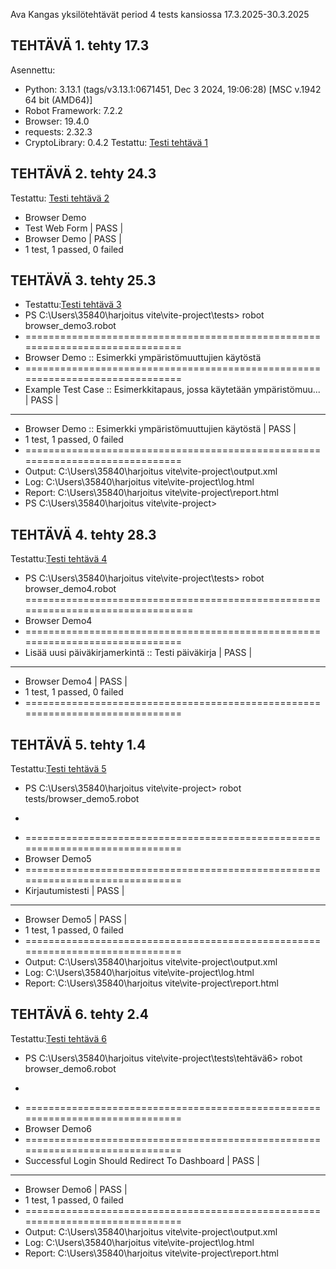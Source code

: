 Ava Kangas yksilötehtävät period 4 tests kansiossa 17.3.2025-30.3.2025

## TEHTÄVÄ 1. tehty 17.3
Asennettu:
- Python: 3.13.1 (tags/v3.13.1:0671451, Dec  3 2024, 19:06:28) [MSC v.1942 64 bit (AMD64)]
- Robot Framework: 7.2.2
- Browser: 19.4.0
- requests: 2.32.3
- CryptoLibrary: 0.4.2
Testattu: [Testi tehtävä 1](.tehtävä1)

## TEHTÄVÄ 2. tehty 24.3
Testattu: [Testi tehtävä 2](.tehtävä2)
- Browser Demo
- Test Web Form                                                         | PASS |
- Browser Demo                                                          | PASS |
- 1 test, 1 passed, 0 failed

## TEHTÄVÄ 3. tehty 25.3
- Testattu:[Testi tehtävä 3](.tehtävä3)
- PS C:\Users\35840\harjoitus vite\vite-project\tests> robot browser_demo3.robot
- ==============================================================================
- Browser Demo :: Esimerkki ympäristömuuttujien käytöstä
- ==============================================================================
- Example Test Case :: Esimerkkitapaus, jossa käytetään ympäristömuu... | PASS |
- ------------------------------------------------------------------------------
- Browser Demo :: Esimerkki ympäristömuuttujien käytöstä                | PASS |
- 1 test, 1 passed, 0 failed
- ==============================================================================
- Output:  C:\Users\35840\harjoitus vite\vite-project\output.xml
- Log:     C:\Users\35840\harjoitus vite\vite-project\log.html
- Report:  C:\Users\35840\harjoitus vite\vite-project\report.html
- PS C:\Users\35840\harjoitus vite\vite-project> 

## TEHTÄVÄ 4. tehty 28.3
Testattu:[Testi tehtävä 4](.tehtävä4) 
- PS C:\Users\35840\harjoitus vite\vite-project\tests> robot browser_demo4.robot
================================================================================
- Browser Demo4
- ==============================================================================
- Lisää uusi päiväkirjamerkintä :: Testi päiväkirja                       | PASS |
- ------------------------------------------------------------------------------
- Browser Demo4                                                           | PASS |
- 1 test, 1 passed, 0 failed
- ==============================================================================

## TEHTÄVÄ 5. tehty 1.4
Testattu:[Testi tehtävä 5](.tehtävä5) 
- PS C:\Users\35840\harjoitus vite\vite-project> robot tests/browser_demo5.robot
- >>
- ==============================================================================  
- Browser Demo5  
- ==============================================================================  
- Kirjautumistesti                                                      | PASS |  
- ------------------------------------------------------------------------------  
- Browser Demo5                                                         | PASS |  
- 1 test, 1 passed, 0 failed  
- ==============================================================================  
- Output:  C:\Users\35840\harjoitus vite\vite-project\output.xml  
- Log:     C:\Users\35840\harjoitus vite\vite-project\log.html  
- Report:  C:\Users\35840\harjoitus vite\vite-project\report.html  

## TEHTÄVÄ 6. tehty 2.4
Testattu:[Testi tehtävä 6](.tehtävä6)
- PS C:\Users\35840\harjoitus vite\vite-project\tests\tehtävä6> robot browser_demo6.robot
- >>
- ==============================================================================
- Browser Demo6
- ==============================================================================
- Successful Login Should Redirect To Dashboard                          | PASS |
- ------------------------------------------------------------------------------
- Browser Demo6                                                          | PASS |
- 1 test, 1 passed, 0 failed
- ==============================================================================
- Output:  C:\Users\35840\harjoitus vite\vite-project\output.xml
- Log:     C:\Users\35840\harjoitus vite\vite-project\log.html
- Report:  C:\Users\35840\harjoitus vite\vite-project\report.html

